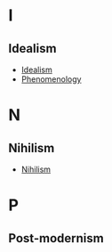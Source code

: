 # I
## Idealism
- [Idealism](https://en.wikipedia.org/wiki/Idealism)
- [Phenomenology](https://en.wikipedia.org/wiki/Phenomenology_(philosophy))
# N
## Nihilism
- [Nihilism](https://en.wikipedia.org/wiki/Nihilism#Kierkegaard)
# P
## Post-modernism